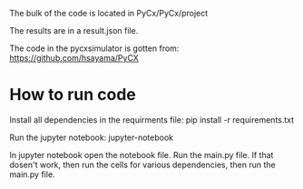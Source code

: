 
The bulk of the code is located in PyCx/PyCx/project

The results are in a result.json file.


The code in the pycxsimulator is gotten from:
https://github.com/hsayama/PyCX




# How to run code
Install all dependencies in the requirments file:
pip install -r requirements.txt

Run the jupyter notebook:
jupyter-notebook

In jupyter notebook open the notebook file.
Run the main.py file.
If that dosen't work, then run the cells for various dependencies, then run the main.py file.




